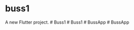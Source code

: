 # buss1

A new Flutter project.
#   B u s s 1  
 #   B u s s 1  
 #   B u s s A p p  
 #   B u s s A p p  
 